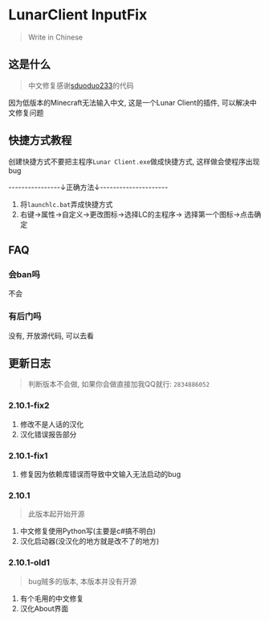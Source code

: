# LunarClient InputFix

> Write in Chinese

## 这是什么

> 中文修复感谢[sduoduo233](https://github.com/sduoduo233/LunarInputFix)的代码

因为低版本的Minecraft无法输入中文, 这是一个Lunar Client的插件, 可以解决中文修复问题

## 快捷方式教程

创建快捷方式不要把主程序`Lunar Client.exe`做成快捷方式, 这样做会使程序出现bug

----------------↓正确方法↓---------------------

1. 将`launchlc.bat`弄成快捷方式
2. 右键->属性->自定义->更改图标->选择LC的主程序-> 选择第一个图标->点击确定

## FAQ

### 会ban吗

不会

### 有后门吗

没有, 开放源代码, 可以去看

## 更新日志

> 判断版本不会做, 如果你会做直接加我QQ就行: `2834886052`

### 2.10.1-fix2

1. 修改不是人话的汉化
2. 汉化错误报告部分

### 2.10.1-fix1

1. 修复因为依赖库错误而导致中文输入无法启动的bug

### 2.10.1

> 此版本起开始开源

1. 中文修复使用Python写(主要是c#搞不明白)
2. 汉化启动器(没汉化的地方就是改不了的地方)

### 2.10.1-old1

> bug贼多的版本, 本版本并没有开源

1. 有个毛用的中文修复
2. 汉化About界面
